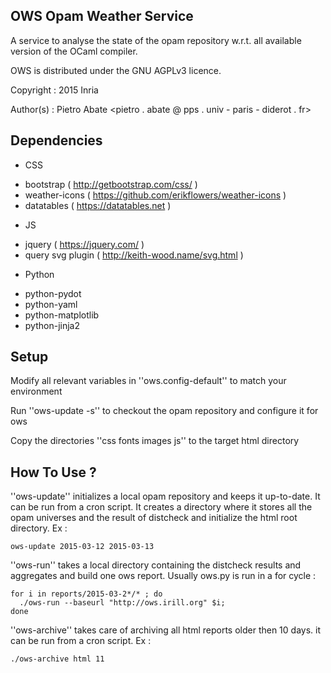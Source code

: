 
## OWS Opam Weather Service

A service to analyse the state of the opam repository w.r.t.
all available version of the OCaml compiler.

OWS is distributed under the GNU AGPLv3 licence.
 
Copyright : 2015 Inria
 
Author(s) : Pietro Abate <pietro . abate @ pps . univ - paris - diderot . fr>


## Dependencies
- CSS
 * bootstrap ( http://getbootstrap.com/css/ )
 * weather-icons ( https://github.com/erikflowers/weather-icons )
 * datatables ( https://datatables.net )
- JS
 * jquery ( https://jquery.com/ )
 * query svg plugin ( http://keith-wood.name/svg.html )
- Python
 * python-pydot
 * python-yaml
 * python-matplotlib
 * python-jinja2

## Setup

Modify all relevant variables in ''ows.config-default'' to match your environment
  
Run ''ows-update -s'' to checkout the opam repository and configure it for ows

Copy the directories ''css fonts images js'' to the target html directory

## How To Use ?

''ows-update'' initializes a local opam repository and keeps it up-to-date.
It can be run from a cron script. It creates a directory where it stores
all the opam universes and the result of distcheck and initialize the html
root directory. Ex :

    ows-update 2015-03-12 2015-03-13

''ows-run'' takes a local directory containing the distcheck results and
aggregates and build one ows report. Usually ows.py is run in a for cycle :

    for i in reports/2015-03-2*/* ; do 
      ./ows-run --baseurl "http://ows.irill.org" $i; 
    done

''ows-archive'' takes care of archiving all html reports older then 10 days.
it can be run from a cron script. Ex :

    ./ows-archive html 11

